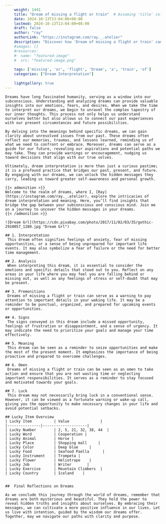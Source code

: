 ```yaml
---
    weight: 1441
    title: "Dream of missing a flight or train"  # Assuming 'title' column exists
    date: 2024-10-13T13:04:00+08:00
    lastmod: 2024-10-13T13:04:00+08:00
    draft: false
    author: "ray"
    authorLink: "https://instagram.com/ray._.atelier"
    description: "Discover how 'Dream of missing a flight or train' can interpret your future and uncover its significant meanings in your life."
    #images: []
    #resources:
    #- name: "featured-image"
    #  src: "featured-image.png"
    
    tags: ['missing', 'or', 'flight', 'Dream', 'a', 'train', 'of']
    categories: ["Dream Interpretation"]
    
    lightgallery: true
---
```

    
    Dreams have long fascinated humanity, serving as a window into our subconscious. Understanding and analyzing dreams can provide valuable insights into our emotions, fears, and desires. When we take the time to interpret our dreams, we begin to unravel the complex tapestry of our inner thoughts. This process not only helps us understand ourselves better but also allows us to connect our past experiences with our present circumstances and future possibilities.
    
    By delving into the meanings behind specific dreams, we can gain clarity about unresolved issues from our past. These dreams often reflect our memories, traumas, and lessons learned, reminding us of what we need to confront or embrace. Moreover, dreams can serve as a guide for our future, revealing our aspirations and potential paths we may take. They can provide warnings or encouragement, nudging us toward decisions that align with our true selves.
    
    Ultimately, dream interpretation is more than just a curious pastime; it is a profound practice that bridges our past, present, and future. By engaging with our dreams, we can unlock the hidden messages they carry, leading us toward greater self-awareness and personal growth.
    
    {{< admonition >}}
    Welcome to the realm of dreams, where I, [Ray](https://instagram.com/ray._.atelier), explore the intricacies of dream interpretation and meaning. Here, you’ll find insights that bridge the gap between your subconscious and conscious mind. Join me on a journey to uncover the hidden messages in your dreams.
    {{< /admonition >}}
    
    ![Dream Grl](https://cdn.pixabay.com/photo/2017/11/02/03/35/gothic-2910057_1280.jpg "Dream Grl")
    
    ## 1. Interpretation
     This dream often signifies feelings of anxiety, fear of missing opportunities, or a sense of being unprepared for important life events. It may also symbolize a fear of failure or the need for better time management.
    
    ## 2. Analysis
     When interpreting this dream, it is essential to consider the emotions and specific details that stood out to you. Reflect on any areas in your life where you may feel you are falling behind or missing out, as well as any feelings of stress or self-doubt that may be present.
    
    ## 3. Premonitions
     Dreams of missing a flight or train can serve as a warning to pay attention to important details in your waking life. It may be a reminder to be punctual, organized, and prepared for upcoming events or opportunities.
    
    ## 4. Signs
     The signs conveyed in this dream include a missed opportunity, feelings of frustration or disappointment, and a sense of urgency. It may indicate the need to prioritize your goals and manage your time effectively.
    
    ## 5. Meaning
     This dream can be seen as a reminder to seize opportunities and make the most of the present moment. It emphasizes the importance of being proactive and prepared to overcome challenges.
    
    ## 6. Omen
     Dreams of missing a flight or train can be seen as an omen to take action and ensure that you are not wasting time or neglecting important responsibilities. It serves as a reminder to stay focused and motivated towards your goals.
    
    ## 7. Luck
     This dream may not necessarily bring luck in a conventional sense. However, it can be viewed as a fortunate warning or wake-up call, giving you the opportunity to make necessary changes in your life and avoid potential setbacks.
    
    ## Lucky Item Overview
    | Lucky Item          | Value              |
    |---------------|--------------------|
    | Lucky Number        | 2, 5, 21, 32, 38, 44  |
    | Lucky Word          | Cooperation |
    | Lucky Animal        | Horse |
    | Lucky Place         | Shopping mall     |
    | Lucky Color         | Deep blue     |
    | Lucky Food          | Seafood Paella      |
    | Lucky Instrument    | Trompeta |
    | Lucky Flower        | Heliotrope    |
    | Lucky Job           | Writer       |
    | Lucky Exercise      | Mountain Climbers  |
    | Lucky Country       | Iceland    |
    
    
    ##  Final Reflections on Dreams
    
    As we conclude this journey through the world of dreams, remember that dreams are both mysterious and beautiful. They hold the power to reveal hidden truths and insights about ourselves. By embracing their messages, we can cultivate a more positive influence in our lives. Let us live with intention, guided by the wisdom our dreams offer. Together, may we navigate our paths with clarity and purpose.
    